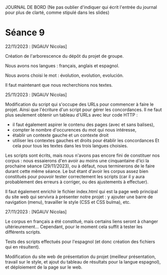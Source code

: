 JOURNAL DE BORD
(Ne pas oublier d'indiquer qui écrit l'entrée du journal pour plus de clarté, comme stipulé dans les slides)



# Séance 9


22/11/2023 : [NGAUV Nicolas]

Création de l'arborescence du dépôt du projet de groupe.

Nous avons nos langues : français, anglais et espagnol.

Nous avons choisi le mot : évolution, evolution, evolución.

Il faut maintenant que nous recherchions nos textes.

25/11/2023 : [NGAUV Nicolas]

Modification du script qui s'occupe des URLs pour commencer à faire le projet. Ainsi que l'écriture d'un script pour gérer les concordances.
Il ne faut plus seulement obtenir un tableau d'URLs avec leur code HTTP : 
- il faut également aspirer le contenu des pages (avec et sans balises),
- compter le nombre d'occurences du mot qui nous intéresse,
- établir un contexte gauche et un contexte droit
- utiliser les contextes gauches et droits pour établir les concordances
Et cela pour tous les textes dans les trois langues choisies.

Les scripts sont écrits, mais nous n'avons pas encore fini de constituer nos corpus : nous essaierons d'en avoir au moins une cinquantaine d'ici la prochaine séance (29/11/2023), ou à défaut, nous terminerons de le faire durant cette même séance.
Le but étant d'avoir les corpus assez bien constitués pour pouvoir tester correctement les scripts (car il y aura probablement des erreurs à corriger, ou des ajustements à effectuer).

Il faut également enrichir le fichier index.html qui est la page web principal du site web qui servivra à présenter notre projet : y ajouter une barre de navigation (menu), travailler le style (CSS et CSS bulma), etc.

27/11/2023 : [NGAUV Nicolas]

Le corpus en français a été constitué, mais certains liens seront à changer ultérieurement... Cependant, pour le moment cela suffit à tester les différents scripts.

Tests des scripts effectués pour l'espagnol (et donc création des fichiers qui en résultent). 

Modification du site web de présentation du projet (meilleur présentation, travail sur le style, et ajout du tableau de résultats pour la langue espagnol), et déploiement de la page sur le web.


